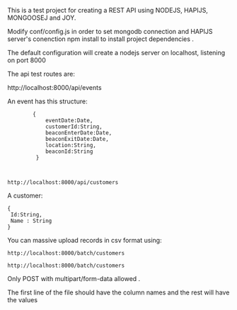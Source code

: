 This is a test project for creating a REST API using NODEJS, HAPIJS, MONGOOSEJ and JOY.

Modify conf/config.js in order to set mongodb connection and HAPIJS server's conenction
npm install  to install project dependencies .

The default configuration will create a nodejs server on localhost, listening  on port 8000 

The api test routes are:

http://localhost:8000/api/events

An event has this structure:
```
        {
            eventDate:Date,
            customerId:String,
            beaconEnterDate:Date,
            beaconExitDate:Date,
            location:String,
            beaconId:String
         }



http://localhost:8000/api/customers
```
A customer:
```
{
 Id:String,
 Name : String
}
```
You can massive upload records in csv format using:
```
http://localhost:8000/batch/customers

http://localhost:8000/batch/customers
```
Only POST  with multipart/form-data allowed .

The first line of the file should have the column names
and the rest will have the values